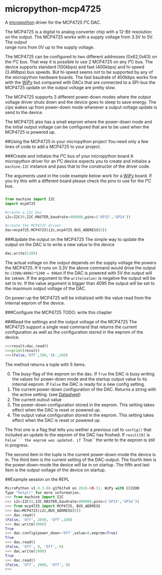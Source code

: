 # micropython-mcp4725
A [micropython](http://micropython.org) driver for the MCP4725 I²C DAC.

The MCP4725 is a digital to analog converter chip with a 12-Bit resolution on
the output. The MCP4725 works with a supply voltage from 3.3V to 5V. The output  
range runs from 0V up to the supply voltage. 

The MCP4725 can be configured to two different addresses (0x62,0x63) on the I²C bus.
That way it is possible to use 2 MCP4725 on any I²C bus. The device supports
standard (100kbps) and fast (400kbps) and hi-speed (3.4Mbps) bus speeds. But
hi-speed seems not to be supported by any of the micropython hardware boards.
The fast baudrate of 400kbps works fine with the 
[WiPy](https://www.pycom.io/solutions/py-boards/wipy/) but compared with DACs
that are connected to a SPI-bus the MCP4725 update on the output voltage are pretty slow.

The MCP4725 supports 3 different power-down modes where the output voltage
driver shuts down and the device goes to sleep to save energy. The cips wakes up
from power-down mode whenever a output voltage update is send to the device.

The MCP4725 also has a small eeprom where the power-down mode and the initial
output voltage can be configured that are to be used when the MCP4725 is powered
up.

##Using the MCP4725 in your micropython project
You need only a few lines of code to add a MCP4725 to your project.

###Create and initialze the I²C bus of your micropython board
A micropython driver for an I²C device expects you to create and initialze a
``machine.I2C`` instance and pass that to the constructor of the driver code.

The arguments used in the code example below work for a [WiPy](https://www.pycom.io/solutions/py-boards/wipy/) board. If you try this with a
different board please check the pins to use for the I²C bus. 

```python

from machine import I2C
import mcp4725

#create a I2C bus
i2c=I2C(0,I2C.MASTER,baudrate=400000,pins=('GP15','GP14')) 

#create the MCP4725 driver
dac=mcp4725.MCP4725(i2c,mcp4725.BUS_ADDRESS[0])
```

###Update the output on the MCP4725
The simple way to update the output on the DAC is to write a new value to the
device
```python
dac.write(1200)
```
The actual voltage on the output depends on the supply voltage the powers the
MCP4725. If it runs on 3.3V the above command would drive the output to
``(3300/4096)*1200 = 996mV`` if the DAC is powered with 5V the output will be
``1464mV``. If the argument to the ``write(value)`` is negative the output will
be set to ``0V``. If the value argument is bigger than 4095 the output 
will be set to the maximum output voltage of the DAC. 

On power-up the MCP4725 will be initialized with the value read from the
internal eeprom of the device.

###Configure the MCP4725
TODO: write this chapter

###Read the settings and the output voltage of the MCP4725
The MCP4725 support a single read command that returns the current configuration as well as the configuration stored in the eeprom of the device. 
```python
>>>result=dac.read()
>>>print(result)
>>>(False,'Off',300,'1k',200)
```
The method returns a tuple with 5 items. 

0. The busy-flag of the eeprom on the dac. If ``True`` the DAC is busy writing
   the values for power-down mode and the startup output value to its internal
eeprom. If ``False`` the DAC is ready for a new config setting.
1. The current power-down configuration of the DAC. Returns a string with the
   active setting. (see
[Datasheet](http://www.microchip.com/wwwproducts/en/en532229))
2. The current outout value
3. The power-down configuration stored in the eeprom. This setting takes effect
   when the DAC is reset or powered up.
4. The output value  configuration stored in the eeprom. This setting takes effect
   when the DAC is reset or powered up.




The first one is a flag that tells you
wether a previous call to ``config()`` that included an update to the eeprom of
the DAC has finshed. If ``result[0]`` is ``False``` the eeprom was updated. if
``True`` the write to the eeprom is still in progress. 

The second item in the tuple is the current power-down-mode the device is in.
The third item is the current setting of the DAC-output.
The fourth item is the power-down-mode the device will be in on startup.
The fifth and last item is the output voltage of the device on startup. 


##Example session on the REPL
```python
MicroPython v1.8.3-80-g1f61fe0 on 2016-08-31; WiPy with CC3200 
Type "help()" for more information.
>>> from machine import I2C                                                                                                                                     
>>> i2c=I2C(0,I2C.MASTER,baudrate=400000,pins=('GP15','GP14'))
>>> from mcp4725 import MCP4725, BUS_ADDRESS
>>> dac=MCP4725(i2c,BUS_ADDRESS[0])
>>> dac.read()
(False, 'Off', 2048, 'Off',100)
>>> dac.write(3000)
True
>>> dac.config(power_down='Off',value=0,eeprom=True)
True                                                                                                                                                           
>>> dac.read()
(False, 'Off', 0, 'Off', 0)
>>> dac.write(2000)
True                                                                                                                                                           
>>> dac.read()
(False, 'Off', 2000, 'Off', 0)
>>>
```
